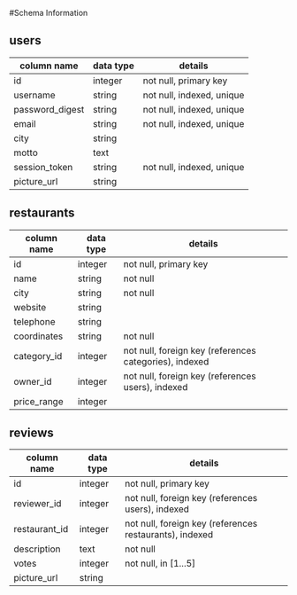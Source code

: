 #Schema Information

## users

column name     | data type | details
----------------|-----------|----------------------
id              | integer   | not null, primary key
username        | string    | not null, indexed, unique
password_digest | string    | not null, indexed, unique
email           | string    | not null, indexed, unique
city            | string    |
motto           | text      |
session_token   | string    | not null, indexed, unique
picture_url     | string    |

## restaurants

column name | data type | details
------------|-----------|-------------------------------------------------------
id          | integer   | not null, primary key
name        | string    | not null
city        | string    | not null
website     | string    |
telephone   | string    |
coordinates | string    | not null
category_id | integer   | not null, foreign key (references categories), indexed
owner_id    | integer   | not null, foreign key (references users), indexed
price_range | integer   |

## reviews

column name   | data type | details
--------------|-----------| -------------------------------------------------------
id            | integer   | not null, primary key
reviewer_id   | integer   | not null, foreign key (references users), indexed
restaurant_id | integer   | not null, foreign key (references restaurants), indexed
description   | text      | not null
votes         | integer   | not null, in [1...5]
picture_url   | string    |
